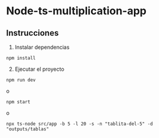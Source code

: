# Node-ts-multiplication-app

## Instrucciones

1. Instalar dependencias

```
npm install
```

2. Ejecutar el proyecto

```
npm run dev
```
o
```
npm start
```

o
  
```
npx ts-node src/app -b 5 -l 20 -s -n "tablita-del-5" -d "outputs/tablas" 
```
